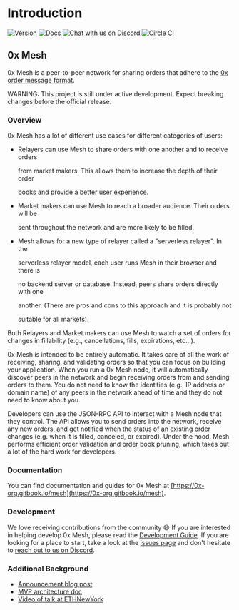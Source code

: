 # Introduction

[![Version](https://img.shields.io/badge/version-5.1.0--beta-orange.svg)](https://github.com/0xProject/0x-mesh/releases) [![Docs](https://img.shields.io/badge/docs-website-yellow.svg)](https://0x-org.gitbook.io/mesh) [![Chat with us on Discord](https://img.shields.io/badge/chat-Discord-blueViolet.svg)](https://discord.gg/HF7fHwk) [![Circle CI](https://img.shields.io/circleci/project/0xProject/0x-mesh/master.svg)](https://circleci.com/gh/0xProject/0x-mesh/tree/master)

## 0x Mesh

0x Mesh is a peer-to-peer network for sharing orders that adhere to the [0x order message format](https://0x.org/docs/guides/v2-specification#order-message-format).

WARNING: This project is still under active development. Expect breaking changes before the official release.

### Overview

0x Mesh has a lot of different use cases for different categories of users:

* Relayers can use Mesh to share orders with one another and to receive orders

  from market makers. This allows them to increase the depth of their order

  books and provide a better user experience.

* Market makers can use Mesh to reach a broader audience. Their orders will be

  sent throughout the network and are more likely to be filled.

* Mesh allows for a new type of relayer called a "serverless relayer". In the

  serverless relayer model, each user runs Mesh in their browser and there is

  no backend server or database. Instead, peers share orders directly with one

  another. \(There are pros and cons to this approach and it is probably not

  suitable for all markets\).

Both Relayers and Market makers can use Mesh to watch a set of orders for changes in fillability \(e.g., cancellations, fills, expirations, etc...\).

0x Mesh is intended to be entirely automatic. It takes care of all the work of receiving, sharing, and validating orders so that you can focus on building your application. When you run a 0x Mesh node, it will automatically discover peers in the network and begin receiving orders from and sending orders to them. You do not need to know the identities \(e.g., IP address or domain name\) of any peers in the network ahead of time and they do not need to know about you.

Developers can use the JSON-RPC API to interact with a Mesh node that they control. The API allows you to send orders into the network, receive any new orders, and get notified when the status of an existing order changes \(e.g. when it is filled, canceled, or expired\). Under the hood, Mesh performs efficient order validation and order book pruning, which takes out a lot of the hard work for developers.

### Documentation

You can find documentation and guides for 0x Mesh at [https://0x-org.gitbook.io/mesh](https://0x-org.gitbook.io/mesh).

### Development

We love receiving contributions from the community :smile: If you are interested in helping develop 0x Mesh, please read the [Development Guide](https://github.com/0xProject/0x-mesh/tree/9e86d4d3bf18fb19c9bbf04dcd3321490c819ba4/docs/development.md). If you are looking for a place to start, take a look at the [issues page](https://github.com/0xProject/0x-mesh/issues) and don't hesitate to [reach out to us on Discord](https://discord.gg/HF7fHwk).

### Additional Background

* [Announcement blog post](https://blog.0xproject.com/0x-roadmap-2019-part-3-networked-liquidity-0x-mesh-9a24026202b3)
* [MVP architecture doc](https://drive.google.com/file/d/1dAVTEND7e1sISO9VZSOou0DN-igoUi9z/view)
* [Video of talk at ETHNewYork](https://youtu.be/YUqe4fKBA2k?t=723)

